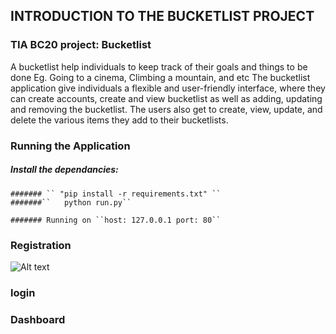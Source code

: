 

## INTRODUCTION TO THE BUCKETLIST PROJECT

### TIA BC20 project: Bucketlist 

A bucketlist help individuals to keep track of their goals and things to be done Eg. Going to a cinema, Climbing a mountain, and etc
The bucketlist application give individuals a flexible and user-friendly interface, where they can create accounts, create and view 
bucketlist as well as adding, updating and removing the bucketlist. The users also get to create, view, update, and delete the various 
items they add to their bucketlists.

### Running the Application

  ##### Install the dependancies:
	####### `` "pip install -r requirements.txt" ``
	#######``   python run.py``
	
	####### Running on ``host: 127.0.0.1 port: 80``

### Registration

![Alt text](/relative/path/to/Account_registration.png?raw=true "registration")

### login 

### Dashboard

###

